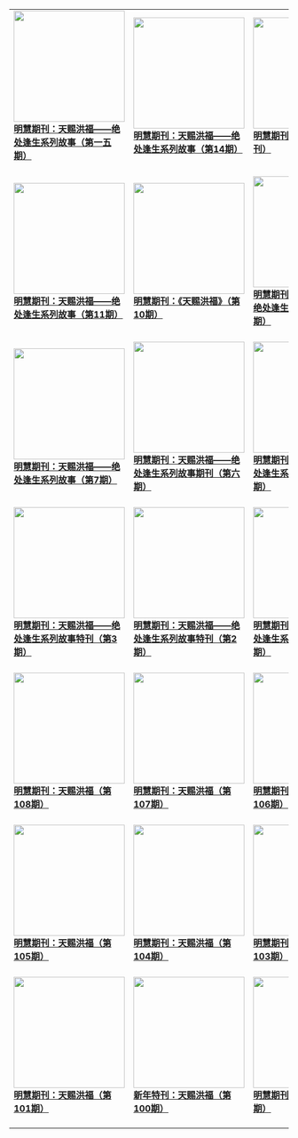 |||||
|---|---|---|---|
|[<img width="200px" src="http://qikan.minghui.org/mhqkpage/qikanimage/2020/06/23/tchf-15-2in1-read-cover.png" ><br/><b> 明慧期刊：天赐洪福——绝处逢生系列故事（第一五期）</b><br/><br/>](../pages/hongfu/198079.md)|[<img width="200px" src="http://qikan.minghui.org/mhqkpage/qikanimage/2020/04/21/tchf14read-cover.png" ><br/><b> 明慧期刊：天赐洪福——绝处逢生系列故事（第14期）</b><br/><br/>](../pages/hongfu/197278.md)|[<img width="200px" src="http://qikan.minghui.org/mhqkpage/qikanimage/2020/02/13/tchf-tk-read-cover.png" ><br/><b> 明慧期刊：天赐洪福（特刊）</b><br/><br/>](../pages/hongfu/196427.md)|[<img width="200px" src="http://qikan.minghui.org/mhqkpage/qikanimage/2019/12/31/tchf122in1read-cover.png" ><br/><b> 明慧期刊：天赐洪福——绝处逢生系列故事（第12期）</b><br/><br/>](../pages/hongfu/195837.md)|
|[<img width="200px" src="http://qikan.minghui.org/mhqkpage/qikanimage/2019/09/25/tchf-11-2in1-read-cover.png" ><br/><b> 明慧期刊：天赐洪福——绝处逢生系列故事（第11期）</b><br/><br/>](../pages/hongfu/194580.md)|[<img width="200px" src="http://qikan.minghui.org/mhqkpage/qikanimage/2019/07/26/tchf-10-2in1-read-cover.png" ><br/><b> 明慧期刊：《天赐洪福》（第10期）</b><br/><br/>](../pages/hongfu/193726.md)|[<img width="200px" src="http://qikan.minghui.org/mhqkpage/qikanimage/2019/05/26/tchf-09-2in1-read-cover.png" ><br/><b> 明慧期刊：《天赐洪福》——绝处逢生系列故事（第九期）</b><br/><br/>](../pages/hongfu/192965.md)|[<img width="200px" src="http://qikan.minghui.org/mhqkpage/qikanimage/2019/03/26/tchf-08-2in1-read-cover.png" ><br/><b> 明慧期刊：《天赐洪福》（第8期）</b><br/><br/>](../pages/hongfu/192191.md)|
|[<img width="200px" src="http://qikan.minghui.org/mhqkpage/qikanimage/2019/01/24/tchf-07-2in1-read-cover.png" ><br/><b> 明慧期刊：天赐洪福——绝处逢生系列故事（第7期）</b><br/><br/>](../pages/hongfu/191492.md)|[<img width="200px" src="http://qikan.minghui.org/mhqkpage/qikanimage/2018/10/17/tchf-06-2in1-read-cover.png" ><br/><b> 明慧期刊：天赐洪福——绝处逢生系列故事期刊（第六期）</b><br/><br/>](../pages/hongfu/190195.md)|[<img width="200px" src="http://qikan.minghui.org/mhqkpage/qikanimage/2018/07/02/tchf-05-2in1-hw-read-cover.png" ><br/><b> 明慧期刊：天赐洪福——绝处逢生系列故事期刊（第五期）</b><br/><br/>](../pages/hongfu/188809.md)|[<img width="200px" src="http://qikan.minghui.org/mhqkpage/qikanimage/2018/03/28/tchf-04-2in1-read-cover.png" ><br/><b> 明慧期刊：天赐洪福（绝处逢生系列故事）</b><br/><br/>](../pages/hongfu/187567.md)|
|[<img width="200px" src="http://qikan.minghui.org/mhqkpage/qikanimage/2018/01/20/tchf-03-2in1-read-cover.png" ><br/><b> 明慧期刊：天赐洪福——绝处逢生系列故事特刊（第3期）</b><br/><br/>](../pages/hongfu/186723.md)|[<img width="200px" src="http://qikan.minghui.org/mhqkpage/qikanimage/2017/11/30/tchf-02-2in1-read-cover.png" ><br/><b> 明慧期刊：天赐洪福——绝处逢生系列故事特刊（第2期）</b><br/><br/>](../pages/hongfu/185964.md)|[<img width="200px" src="http://qikan.minghui.org/mhqkpage/qikanimage/2017/02/09/tchf-01-read-cover.png" ><br/><b> 明慧期刊：天赐洪福——绝处逢生系列故事特刊（第1期）</b><br/><br/>](../pages/hongfu/181318.md)|[<img width="200px" src="http://qikan.minghui.org/mhqkpage/qikanimage/2016/10/28/tchf-109-2in1-read-cover.png" ><br/><b> 明慧期刊：天赐洪福（第109期）</b><br/><br/>](../pages/hongfu/179769.md)|
|[<img width="200px" src="http://qikan.minghui.org/mhqkpage/qikanimage/2016/08/14/tchf-108-2in1-read-cover.png" ><br/><b> 明慧期刊：天赐洪福（第108期）</b><br/><br/>](../pages/hongfu/178526.md)|[<img width="200px" src="http://qikan.minghui.org/mhqkpage/qikanimage/2016/06/05/tchf-107-2in1-read-cover.png" ><br/><b> 明慧期刊：天赐洪福（第107期）</b><br/><br/>](../pages/hongfu/177436.md)|[<img width="200px" src="http://qikan.minghui.org/mhqkpage/qikanimage/2016/03/26/tchf-106-2in1-read-cover.png" ><br/><b> 明慧期刊：天赐洪福（第106期）</b><br/><br/>](../pages/hongfu/176333.md)|[<img width="200px" src="http://qikan.minghui.org/mhqkpage/qikanimage/2016/02/29/tchf-105-2in1-read-cover.png" ><br/><b> 闪画版：天赐洪福（第105期）</b><br/><br/>](../pages/hongfu/175917.md)|
|[<img width="200px" src="http://qikan.minghui.org/mhqkpage/qikanimage/2016/01/27/tchf-105-2in1-read-cover.png" ><br/><b> 明慧期刊：天赐洪福（第105期）</b><br/><br/>](../pages/hongfu/175433.md)|[<img width="200px" src="http://qikan.minghui.org/mhqkpage/qikanimage/2015/11/21/tchf-104-2rd-cover.png" ><br/><b> 明慧期刊：天赐洪福（第104期）</b><br/><br/>](../pages/hongfu/174376.md)|[<img width="200px" src="http://qikan.minghui.org/mhqkpage/qikanimage/2015/09/18/tchf-103-2in1-read-cover.png" ><br/><b> 明慧期刊：天赐洪福（第103期）</b><br/><br/>](../pages/hongfu/173302.md)|[<img width="200px" src="http://qikan.minghui.org/mhqkpage/qikanimage/2015/07/11/tchf-102-2in1-read-cover.png" ><br/><b> 明慧期刊：天赐洪福（第102期）</b><br/><br/>](../pages/hongfu/172200.md)|
|[<img width="200px" src="http://qikan.minghui.org/mhqkpage/qikanimage/2015/04/30/tchf-101-2in1-read-cover.png" ><br/><b> 明慧期刊：天赐洪福（第101期）</b><br/><br/>](../pages/hongfu/171099.md)|[<img width="200px" src="http://qikan.minghui.org/mhqkpage/qikanimage/2015/02/13/tchf-100-2in1-read-cover.png" ><br/><b> 新年特刊：天赐洪福（第100期）</b><br/><br/>](../pages/hongfu/170082.md)|[<img width="200px" src="http://qikan.minghui.org/mhqkpage/qikanimage/2014/07/17/tchf-99-2in1-read-cover.png" ><br/><b> 明慧期刊：天赐洪福（第99期）</b><br/><br/>](../pages/hongfu/166829.md)|[<img width="200px" src="http://qikan.minghui.org/mhqkpage/qikanimage/2014/06/17/tchf-98-2in1-read-cover.png" ><br/><b> 明慧期刊：天赐洪福（第98期）</b><br/><br/>](../pages/hongfu/166377.md)|
